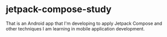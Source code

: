 # jetpack-compose-study
That is an Android app that I'm developing to apply Jetpack Compose and other techniques I am learning in mobile application development.
